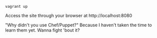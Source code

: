    vagrant up

Access the site through your browser at http://localhost:8080

"Why didn't you use Chef/Puppet?" Because I haven't taken the time to learn them yet.  Wanna fight 'bout it?
